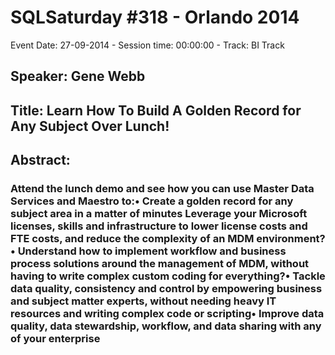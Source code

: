 # SQLSaturday #318 - Orlando 2014
Event Date: 27-09-2014 - Session time: 00:00:00 - Track: BI Track
## Speaker: Gene Webb
## Title: Learn How To Build A Golden Record for Any Subject Over Lunch!
## Abstract:
### Attend the lunch demo and see how you can use Master Data Services and Maestro to:•	Create a golden record for any subject area in a matter of minutes	Leverage your Microsoft licenses, skills and infrastructure to lower license costs and FTE costs, and reduce the complexity of an MDM environment?•	Understand how to implement workflow and business process solutions around the management of MDM, without having to write complex custom coding for everything?•	Tackle data quality, consistency and control by empowering business and subject matter experts, without needing heavy IT resources and writing complex code or scripting•	Improve data quality, data stewardship, workflow, and data sharing with any of your enterprise

